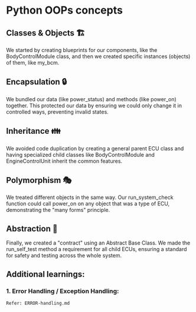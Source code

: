 # Python OOPs concepts

## Classes & Objects 🏗️
We started by creating blueprints for our components, like the BodyControlModule class, and then we created specific instances (objects) of them, like my_bcm.

## Encapsulation 🔒
We bundled our data (like power_status) and methods (like power_on) together. This protected our data by ensuring we could only change it in controlled ways, preventing invalid states.

## Inheritance 👪
We avoided code duplication by creating a general parent ECU class and having specialized child classes like BodyControlModule and EngineControlUnit inherit the common features.

## Polymorphism 🎭
We treated different objects in the same way. Our run_system_check function could call power_on on any object that was a type of ECU, demonstrating the "many forms" principle.

## Abstraction 🎨
Finally, we created a "contract" using an Abstract Base Class. We made the run_self_test method a requirement for all child ECUs, ensuring a standard for safety and testing across the whole system.


## Additional learnings:

### 1. Error Handling / Exception Handling:
    Refer: ERROR-handling.md
